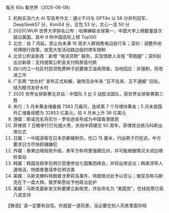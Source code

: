 每天 60s 看世界（2025-06-08）

1. 机构实测六大 AI 写高考作文：通义千问与 GPT4o 以 58 分并列冠军，DeepSeek57 分，Kimi54 分，豆包 53 分，文心一言 50 分
2. 2025CWUR 世界大学排名公布：哈佛蝉联全球第一，中国大学上榜数量首次超过美国，其中 9 所中国高校上榜 Top100
3. 北京：自 7 月起，禁止向未满 16 周岁人群销售电动自行车；深圳：调整外地号牌限行政策，放宽大型活动路边临时停车限制
4. 北京公积金新政：新增 “电话贷款” 服务，实现借款人全程 “零跑腿”；深圳拟出台新政：支持提取公积金支付购房首付款
5. 四川内江一社区村民领免费种子前要做艾滋病筛查，当地回应：非强制，将改进工作
6. 广东两 “世仇村” 宣布正式和解，破除百余年来 “互不往来、互不通婚” 旧俗，结为睦邻友好乡村
7. 2025 世界女排联赛北京站：中国队 3 比 0 战胜法国队，获世界女排联赛第三胜
8. 央行：5 月末黄金储备报 7383 万盎司，连续第 7 个月增持黄金；5 月末我国外汇储备规模为 32853 亿美元，较 4 月末上升 36 亿美元
9. 港媒：斯诺克名将尼尔・罗伯逊宣布成为中国香港居民
10. 菲律宾 7 日晚举行灯光烟火秀，庆祝中菲建交 50 周年，菲律宾总统马科斯出席仪式
11. 日媒：一中国游客在日本京都被刺伤，伤口 15 厘米，行凶男子仍在逃，中方要求日方尽快抓捕嫌犯
12. 外媒：泰柬边境局势升级，泰军方称将更强硬应对，并可能根据情况关闭边境检查站
13. 韩媒：韩国总统李在明已受邀参加七国集团峰会，并将出席会议；韩美领导人通电话，特朗普邀请李在明访美
14. 美媒：马斯克爆料特朗普涉萝莉岛事件，特朗普对此予以否认；俄官员称马斯克在下一盘大棋，俄罗斯愿给予他政治庇护
15. 美媒：马斯克最新发文称要建立新政党，并拟命名为 “美国党”，在线投票已获八成支持

【微语】请一定要有自信。你就是一道风景，没必要在别人风景里面仰视